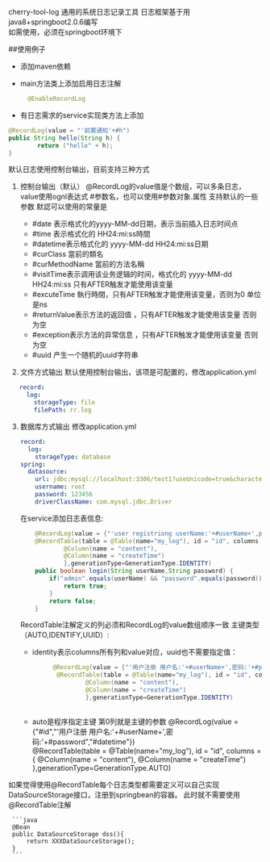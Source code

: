 cherry-tool-log
通用的系统日志记录工具
日志框架基于用java8+springboot2.0.6编写<br/>
如需使用，必须在springboot环境下

##使用例子

- 添加maven依赖 
- main方法类上添加启用日志注解
  ```java
    @EnableRecordLog
  ```

- 有日志需求的service实现类方法上添加
```java
@RecordLog(value = "'前置通知'+#h")
public String hello(String h) {
    	return ("hello" + h);
}
```
默认日志使用控制台输出，目前支持三种方式 
 1. 控制台输出（默认）
    @RecordLog的value值是个数组，可以多条日志，value使用ognl表达式 #参数名，也可以使用#参数对象.属性
   支持默认的一些参数
    默認可以使用的常量是
     - \#date 表示格式化的yyyy-MM-dd日期，表示当前插入日志时间点
	 - \#time 表示格式化的 HH24:mi:ss時間
	 - \#datetime表示格式化的 yyyy-MM-dd HH24:mi:ss日期
	 - \#curClass 當前的類名
	 - \#curMethodName 當前的方法名稱
	 - \#visitTime表示调用该业务逻辑的时间，格式化的 yyyy-MM-dd HH24:mi:ss 只有AFTER触发才能使用该变量
	 - \#excuteTime 執行時間，只有AFTER触发才能使用该变量，否则为0 单位是ns
	 - \#returnValue表示方法的返回值 ，只有AFTER触发才能使用该变量 否则为空
	 - \#exception表示方法的异常信息 ，只有AFTER触发才能使用该变量 否则为空
	 - \#uuid 产生一个随机的uuid字符串
 
 2. 文件方式输出
   默认使用控制台输出，该项是可配置的，修改application.yml
 ```yml
    record: 
      log: 
        storageType: file
        filePath: rr.log
```
 3. 数据库方式输出
   修改application.yml
    ```yml
    record: 
      log: 
        storageType: database
    spring: 
      datasource: 
        url: jdbc:mysql://localhost:3306/test1?useUnicode=true&characterEncoding=utf8
        username: root
        password: 123456
        driverClassName: com.mysql.jdbc.Driver
    ```
    在service添加日志表信息:
    ```java
        @RecordLog(value = {"'user registriong userName:'+#userName+',password:'+#password","#datetime"})
        @RecordTable(table = @Table(name="my_log"), id = "id", columns = {
    			@Column(name = "content"), 
    			@Column(name = "createTime") 
    			},generationType=GenerationType.IDENTITY)
    	public boolean login(String userName,String password) {
    		if("admin".equals(userName) && "password".equals(password)) {
    			return true;
    		}
    		return false;
    	}
    ```
    RecordTable注解定义的列必须和RecordLog的value数组顺序一致
    主键类型（AUTO,IDENTIFY,UUID）:
      - identity表示columns所有列和value对应，uuid也不需要指定值：

      ```java
        	   @RecordLog(value = {"'用户注册 用户名:'+#userName+',密码:'+#password","#datetime"})
    			@RecordTable(table = @Table(name="my_log"), id = "id", columns = {
    					@Column(name = "content"), 
    					@Column(name = "createTime") 
    					},generationType=GenerationType.IDENTITY)
       
      ```
      - auto是程序指定主键  第0列就是主键的参数
    		@RecordLog(value = {"#id","'用户注册 用户名:'+#userName+',密码:'+#password","#datetime"})		
			@RecordTable(table = @Table(name="my_log"), id = "id", columns = {
					@Column(name = "content"), 
					@Column(name = "createTime") 
					},generationType=GenerationType.AUTO)		
  
   如果觉得使用@RecordTable每个日志类型都需要定义可以自己实现DataSourceStorage接口，注册到springbean的容器。
     此时就不需要使用@RecordTable注解
   
     ```java
     @Bean
     public DataSourceStorage dss(){
         return XXXDataSourceStorage();
     }
     ```
  
